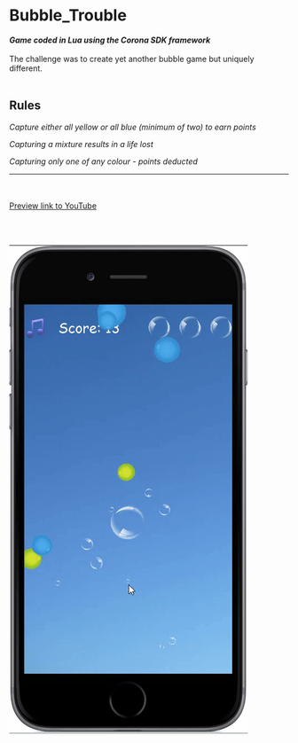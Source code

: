 # Bubble_Trouble
***Game coded in Lua using the Corona SDK framework***<br><br>
The challenge was to create yet another bubble game but uniquely different.<br><br>

**Rules**
---------
*Capture either all yellow or all blue (minimum of two) to earn points*

*Capturing a mixture results in a life lost*

*Capturing only one of any colour - points deducted*

---------

<br><br>
[Preview link to YouTube](https://youtu.be/x1DRFS2TXGU)

<br><br>

![alt tag](https://github.com/iluso-6/Bubble_Trouble/blob/master/bb.gif?raw=true?raw=true?raw=true)
